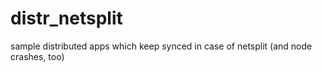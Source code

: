 distr_netsplit
==============

sample distributed apps which keep synced in case of netsplit (and node crashes, too)
